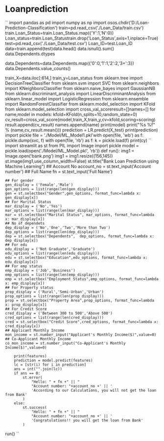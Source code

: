 # Loanprediction
``
import pandas as pd
import numpy as np
import osos.chdir('D:/Loan-Prediction-Classification')
train=pd.read_csv('./Loan_Data/train.csv')
train.Loan_Status=train.Loan_Status.map({'Y':1,'N':0})
Loan_status=train.Loan_Statustrain.drop('Loan_Status',axis=1,inplace=True)
test=pd.read_csv('./Loan_Data/test.csv')
Loan_ID=test.Loan_ID
data=train.append(test)data.head()
data.isnull().sum()
data.Dependents.dtypes

 data.Dependents=data.Dependents.map({'0':0,'1':1,'2':2,'3+':3})
data.Dependents.value_counts()

train_X=data.iloc[:614,]
train_y=Loan_status
from sklearn.tree import DecisionTreeClassifier
from sklearn.svm import SVC
from sklearn.neighbors import KNeighborsClassifier
from sklearn.naive_bayes import GaussianNB
from sklearn.discriminant_analysis import LinearDiscriminantAnalysis
from sklearn.linear_model import LogisticRegression
from sklearn.ensemble import RandomForestClassifier
from sklearn.model_selection import KFold from sklearn.model_selection import cross_val_scoreresult=[]names=[]
for name,model in models:
    kfold=KFold(n_splits=10,random_state=0)
    cv_result=cross_val_score(model,train_X,train_y,cv=kfold,scoring=scoring)
    result.append(cv_result)
    names.append(name)
    print(model)
    print("%s %f" % (name,cv_result.mean()))
prediction = LR.predict(X_test)
print(prediction)
import pickle 
file = './Model/ML_Model1.pkl'with open(file, 'wb') as f:
    pickle.dump(svc, f)
with open(file, 'rb') as f:
    k = pickle.load(f)
print(cy)
``
import streamlit as st
from PIL import Image
import pickle
model = pickle.load(open('./Model/ML_Model.pkl', 'rb'))
def run():
    img1 = Image.open('bank.png')
    img1 = img1.resize((156,145))
    st.image(img1,use_column_width=False)
    st.title("Bank Loan Prediction using Machine Learning")
    ## Account No
    account_no = st.text_input('Account number')
    ## Full Name
    fn = st.text_input('Full Name')

    ## For gender
    gen_display = ('Female','Male')
    gen_options = list(range(len(gen_display)))
    gen = st.selectbox("Gender",gen_options, format_func=lambda x: gen_display[x])
    ## For Marital Status
    mar_display = ('No','Yes')
    mar_options = list(range(len(mar_display)))
    mar = st.selectbox("Marital Status", mar_options, format_func=lambda x: mar_display[x])
    ## No of dependets
    dep_display = ('No','One','Two','More than Two')
    dep_options = list(range(len(dep_display)))
    dep = st.selectbox("Dependents",  dep_options, format_func=lambda x: dep_display[x])
    ## For edu
    edu_display = ('Not Graduate','Graduate')
    edu_options = list(range(len(edu_display)))
    edu = st.selectbox("Education",edu_options, format_func=lambda x: edu_display[x])
    ## For emp status
    emp_display = ('Job','Business')
    emp_options = list(range(len(emp_display)))
    emp = st.selectbox("Employment Status",emp_options, format_func=lambda x: emp_display[x])
    ## For Property status
    prop_display = ('Rural','Semi-Urban','Urban')
    prop_options = list(range(len(prop_display)))
    prop = st.selectbox("Property Area",prop_options, format_func=lambda x: prop_display[x])
    ## For Credit Score
    cred_display = ('Between 300 to 500','Above 500')
    cred_options = list(range(len(cred_display)))
    cred = st.selectbox("Credit Score",cred_options, format_func=lambda x: cred_display[x])
    ## Applicant Monthly Income
    mon_income = st.number_input("Applicant's Monthly Income($)",value=0)
    ## Co-Applicant Monthly Income
    co_mon_income = st.number_input("Co-Applicant's Monthly Income($)",value=0)
   
        print(features)
        prediction = model.predict(features)
        lc = [str(i) for i in prediction]
        ans = int("".join(lc))
        if ans == 0:
            st.error(
                "Hello: " + fn +" || "
                "Account number: "+account_no +' || '
                'According to our Calculations, you will not get the loan from Bank'
            )
        else:
            st.success(
                "Hello: " + fn +" || "
                "Account number: "+account_no +' || '
                'Congratulations!! you will get the loan from Bank'
            )
run()
``
